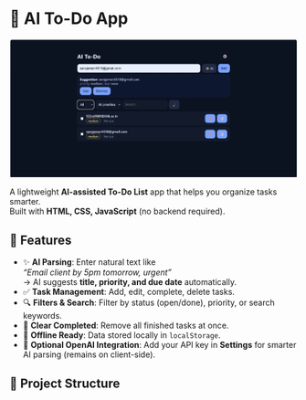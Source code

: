 # 📝 AI To-Do App
![alt text](https://github.com/amansaroj9616/AI-To-Do-List-App/blob/e6f1bee3016252744952169d55d062c78f0d41c8/Screenshot%202025-08-24%20110452.png)


A lightweight **AI-assisted To-Do List** app that helps you organize tasks smarter.  
Built with **HTML, CSS, JavaScript** (no backend required).  

## 🚀 Features
- ✨ **AI Parsing**: Enter natural text like  
  *“Email client by 5pm tomorrow, urgent”*  
  → AI suggests **title, priority, and due date** automatically.
- ✅ **Task Management**: Add, edit, complete, delete tasks.
- 🔍 **Filters & Search**: Filter by status (open/done), priority, or search keywords.
- 🧹 **Clear Completed**: Remove all finished tasks at once.
- 💾 **Offline Ready**: Data stored locally in `localStorage`.
- 🔑 **Optional OpenAI Integration**: Add your API key in **Settings** for smarter AI parsing (remains on client-side).

## 📂 Project Structure
